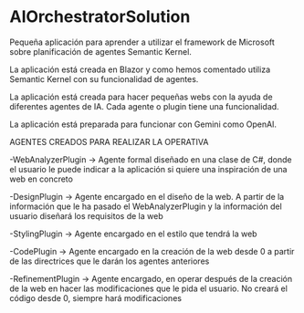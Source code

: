 # AIOrchestratorSolution

Pequeña aplicación para aprender a utilizar el framework de Microsoft sobre planificación de agentes Semantic Kernel.

La aplicación está creada en Blazor y como hemos comentado utiliza Semantic Kernel con su funcionalidad de agentes. 

La aplicación está creada para hacer pequeñas webs con la ayuda de diferentes agentes de IA. Cada agente o plugin tiene una funcionalidad. 

La aplicación está preparada para funcionar con Gemini como OpenAI.

AGENTES CREADOS PARA REALIZAR LA OPERATIVA 

-WebAnalyzerPlugin -> Agente formal diseñado en una clase de C#, donde el usuario le puede indicar a la aplicación si quiere una inspiración de una web en concreto

-DesignPlugin -> Agente encargado en el diseño de la web. A partir de la información que le ha pasado el WebAnalyzerPlugin y la información del usuario diseñará los requisitos de la web

-StylingPlugin -> Agente encargado en el estilo que tendrá la web

-CodePlugin -> Agente encargado en la creación de la web desde 0 a partir de las directrices que le darán los agentes anteriores

-RefinementPlugin -> Agente encargado, en operar después de la creación de la web en hacer las modificaciones que le pida el usuario. No creará el código desde 0, siempre hará modificaciones
